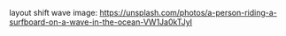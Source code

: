layout shift wave image: https://unsplash.com/photos/a-person-riding-a-surfboard-on-a-wave-in-the-ocean-VW1Ja0kTJyI